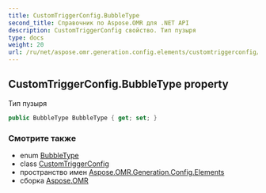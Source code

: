 ```yaml
---
title: CustomTriggerConfig.BubbleType
second_title: Справочник по Aspose.OMR для .NET API
description: CustomTriggerConfig свойство. Тип пузыря
type: docs
weight: 20
url: /ru/net/aspose.omr.generation.config.elements/customtriggerconfig/bubbletype/
---
```

## CustomTriggerConfig.BubbleType property

Тип пузыря

```csharp
public BubbleType BubbleType { get; set; }
```

### Смотрите также

* enum [BubbleType](../../../aspose.omr.generation.config.enums/bubbletype/)
* class [CustomTriggerConfig](../)
* пространство имен [Aspose.OMR.Generation.Config.Elements](../../customtriggerconfig/)
* сборка [Aspose.OMR](../../../)


